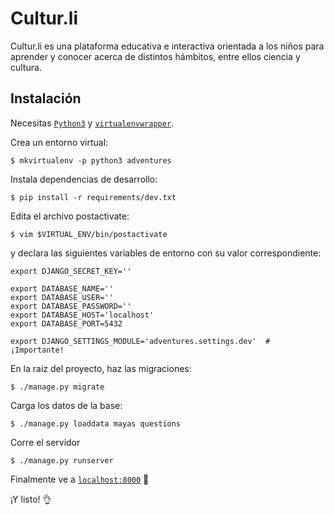 # Cultur.li
Cultur.li es una plataforma educativa e interactiva orientada a los niños para aprender y conocer acerca
de distintos hámbitos, entre ellos ciencia y cultura.

## Instalación
Necesitas [`Python3`](https://www.python.org/downloads/) y [`virtualenvwrapper`](https://virtualenvwrapper.readthedocs.io/en/latest/).

Crea un entorno virtual:
```shell
$ mkvirtualenv -p python3 adventures
```

Instala dependencias de desarrollo:
```shell
$ pip install -r requirements/dev.txt
```

Edita el archivo postactivate: 
```shell
$ vim $VIRTUAL_ENV/bin/postactivate
```

y declara las siguientes variables de entorno con su valor correspondiente:
```shell
export DJANGO_SECRET_KEY=''

export DATABASE_NAME=''
export DATABASE_USER=''
export DATABASE_PASSWORD=''
export DATABASE_HOST='localhost'
export DATABASE_PORT=5432

export DJANGO_SETTINGS_MODULE='adventures.settings.dev'  # ¡Importante!
```

En la raiz del proyecto, haz las migraciones:
```shell
$ ./manage.py migrate
```

Carga los datos de la base:
```shell
$ ./manage.py loaddata mayas questions
```

Corre el servidor
```shell
$ ./manage.py runserver
```

Finalmente ve a [`localhost:8000`](http://localhost:8000) 🚀

¡Y listo! 👌